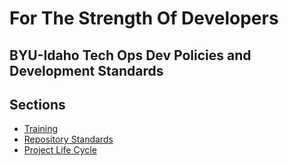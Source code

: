# For The Strength Of Developers
## BYU-Idaho Tech Ops Dev Policies and Development Standards

## Sections

- [Training](./Introduction/training.md)
- [Repository Standards](./Resources/repositoryStandards.md)
- [Project Life Cycle](./Resources/ProjectLifeCycle.md)
